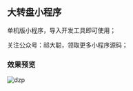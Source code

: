 
## 大转盘小程序

单机版小程序，导入开发工具即可使用；



关注公众号：祁大聪，领取更多小程序源码；



### 效果预览

![dzp](https://cdn.staticaly.com/gh/qicongmark/blob-img@master/dzp.byehne4calc.webp)
